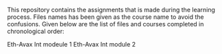 This repository contains the assignments that is made during the learning process. Files names has been given as the course name to avoid the confusions. Given below are the list of files and courses completed in chronological order:

Eth-Avax Int modeule 1
Eth-Avax Int module 2
